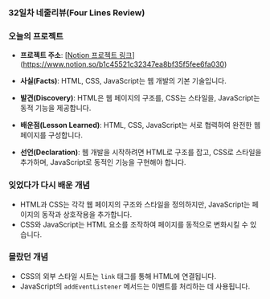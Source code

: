 ### **32일차 네줄리뷰(Four Lines Review)** ###

### **오늘의 프로젝트** ###
- **프로젝트 주소**: [[Notion 프로젝트 링크](https://www.notion.so/your-project-link)](https://www.notion.so/b1c45521c32347ea8bf35f5fee6fa030)

  
- **사실(Facts)**: HTML, CSS, JavaScript는 웹 개발의 기본 기술입니다.
- **발견(Discovery)**: HTML은 웹 페이지의 구조를, CSS는 스타일을, JavaScript는 동적 기능을 제공합니다.
- **배운점(Lesson Learned)**: HTML, CSS, JavaScript는 서로 협력하여 완전한 웹 페이지를 구성합니다.
- **선언(Declaration)**: 웹 개발을 시작하려면 HTML로 구조를 잡고, CSS로 스타일을 추가하며, JavaScript로 동적인 기능을 구현해야 합니다.

### **잊었다가 다시 배운 개념** ###
- HTML과 CSS는 각각 웹 페이지의 구조와 스타일을 정의하지만, JavaScript는 페이지의 동작과 상호작용을 추가합니다.
- CSS와 JavaScript는 HTML 요소를 조작하여 페이지를 동적으로 변화시킬 수 있습니다.

### **몰랐던 개념** ###
- CSS의 외부 스타일 시트는 `link` 태그를 통해 HTML에 연결됩니다.
- JavaScript의 `addEventListener` 메서드는 이벤트를 처리하는 데 사용됩니다.


